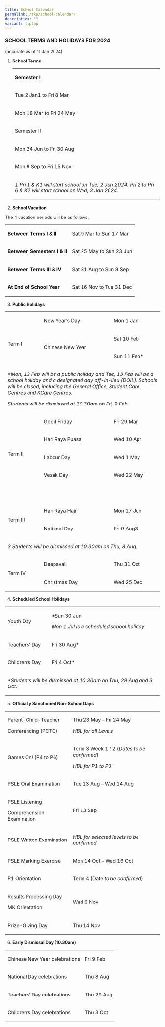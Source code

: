 ```yaml
---
title: School Calendar
permalink: /tkp/school-calendar/
description: ""
variant: tiptap
---
```

<h3><strong>SCHOOL TERMS AND HOLIDAYS FOR 2024</strong></h3><p>(accurate as of 11 Jan 2024)</p><ol data-tight="true" class="tight"><li><p><strong>School Terms</strong></p><p></p><table><tbody><tr><td rowspan="1" colspan="2"><p><strong>Semester I</strong></p></td></tr><tr><td rowspan="1" colspan="1"><p>Tue 2 Jan1 to Fri 8 Mar</p></td><td rowspan="1" colspan="1"><p>&nbsp;</p></td></tr><tr><td rowspan="1" colspan="1"><p>Mon 18 Mar to Fri 24 May</p></td><td rowspan="1" colspan="1"><p>&nbsp;</p></td></tr><tr><td rowspan="1" colspan="2"><p>Semester II</p></td></tr><tr><td rowspan="1" colspan="1"><p>Mon 24 Jun to Fri 30 Aug</p></td><td rowspan="1" colspan="1"><p>&nbsp;</p></td></tr><tr><td rowspan="1" colspan="1"><p>Mon 9 Sep to Fri 15 Nov</p></td><td rowspan="1" colspan="1"><p>&nbsp;</p></td></tr><tr><td rowspan="1" colspan="2"><p><em>1 Pri 1 &amp; K1 will start school on Tue, 2 Jan 2024. Pri 2 to Pri 6 &amp; K2 will start school on Wed, 3 Jan 2024.</em></p></td></tr></tbody></table><p></p></li><li><p><strong>School Vacation</strong></p></li></ol><p>The 4 vacation periods will be as follows:</p><table><tbody><tr><td rowspan="1" colspan="1"><p><strong>Between Terms I &amp; II</strong></p></td><td rowspan="1" colspan="1"><p>Sat 9 Mar to Sun 17 Mar</p></td></tr><tr><td rowspan="1" colspan="1"><p><strong>Between Semesters I &amp; II</strong></p></td><td rowspan="1" colspan="1"><p>Sat 25 May to Sun 23 Jun</p></td></tr><tr><td rowspan="1" colspan="1"><p><strong>Between Terms III &amp; IV</strong></p></td><td rowspan="1" colspan="1"><p>Sat 31 Aug to Sun 8 Sep</p></td></tr><tr><td rowspan="1" colspan="1"><p><strong>At End of School Year</strong></p></td><td rowspan="1" colspan="1"><p>Sat 16 Nov to Tue 31 Dec</p></td></tr></tbody></table><ol start="3" data-tight="true" class="tight"><li><p><strong>Public Holidays</strong></p></li></ol><table><tbody><tr><td rowspan="3" colspan="1"><p><strong>&nbsp;</strong></p><p>Term I</p></td><td rowspan="1" colspan="1"><p>New Year’s Day</p></td><td rowspan="1" colspan="1"><p>Mon 1 Jan</p></td></tr><tr><td rowspan="2" colspan="1"><p>Chinese New Year</p></td><td rowspan="1" colspan="1"><p>Sat 10 Feb</p></td></tr><tr><td rowspan="1" colspan="1"><p>Sun 11 Feb*</p></td></tr><tr><td rowspan="1" colspan="3"><p><em>*Mon, 12 Feb will be a public holiday and Tue, 13 Feb will be a school holiday and a designated day off-in-lieu (DOIL). Schools will be closed, including the General Office, Student Care Centres and KCare Centres.</em></p><p><em>Students will be dismissed at 10.30am on Fri, 9 Feb.</em></p></td></tr><tr><td rowspan="4" colspan="1"><p><strong>&nbsp;</strong></p><p>Term II</p></td><td rowspan="1" colspan="1"><p>Good Friday</p></td><td rowspan="1" colspan="1"><p>Fri 29 Mar</p></td></tr><tr><td rowspan="1" colspan="1"><p>Hari Raya Puasa</p></td><td rowspan="1" colspan="1"><p>Wed 10 Apr</p></td></tr><tr><td rowspan="1" colspan="1"><p>Labour Day</p></td><td rowspan="1" colspan="1"><p>Wed 1 May</p></td></tr><tr><td rowspan="1" colspan="1"><p>Vesak Day</p></td><td rowspan="1" colspan="1"><p>Wed 22 May</p></td></tr><tr><td rowspan="1" colspan="3"><p>&nbsp;</p></td></tr><tr><td rowspan="2" colspan="1"><p>Term III</p></td><td rowspan="1" colspan="1"><p>Hari Raya Haji</p></td><td rowspan="1" colspan="1"><p>Mon 17 Jun</p></td></tr><tr><td rowspan="1" colspan="1"><p>National Day</p></td><td rowspan="1" colspan="1"><p>Fri 9 Aug3</p></td></tr><tr><td rowspan="1" colspan="3"><p><em>3 Students will be dismissed at 10.30am on Thu, 8 Aug.</em></p></td></tr><tr><td rowspan="2" colspan="1"><p>Term IV</p></td><td rowspan="1" colspan="1"><p>Deepavali</p></td><td rowspan="1" colspan="1"><p>Thu 31 Oct</p></td></tr><tr><td rowspan="1" colspan="1"><p>Christmas Day</p></td><td rowspan="1" colspan="1"><p>Wed 25 Dec</p></td></tr></tbody></table><ol start="4" data-tight="true" class="tight"><li><p><strong>Scheduled School Holidays</strong></p></li></ol><table><tbody><tr><td rowspan="1" colspan="1"><p>Youth Day</p></td><td rowspan="1" colspan="1"><p>*Sun 30 Jun</p><p><em>Mon 1 Jul is a scheduled school holiday</em></p></td></tr><tr><td rowspan="1" colspan="1"><p>Teachers’ Day</p></td><td rowspan="1" colspan="1"><p>Fri 30 Aug*</p></td></tr><tr><td rowspan="1" colspan="1"><p>Children’s Day</p></td><td rowspan="1" colspan="1"><p>Fri 4 Oct<em>*</em></p></td></tr><tr><td rowspan="1" colspan="2"><p><em>*Students will be dismissed at 10.30am on Thu, 29 Aug and 3 Oct.</em></p></td></tr></tbody></table><ol start="5" data-tight="true" class="tight"><li><p><strong>Officially Sanctioned Non-School Days</strong></p></li></ol><table><tbody><tr><td rowspan="1" colspan="1"><p>Parent-Child-Teacher</p><p>Conferencing (PCTC)</p></td><td rowspan="1" colspan="1"><p>Thu 23 May – Fri 24 May</p><p><em>HBL for all Levels</em></p></td></tr><tr><td rowspan="1" colspan="1"><p>Games On! (P4 to P6)</p></td><td rowspan="1" colspan="1"><p>Term 3 Week 1 / 2 (<em>Dates to be confirmed</em>)</p><p><em>HBL for P1 to P3</em></p></td></tr><tr><td rowspan="1" colspan="1"><p>PSLE Oral Examination</p></td><td rowspan="1" colspan="1"><p>Tue 13 Aug – Wed 14 Aug</p></td></tr><tr><td rowspan="1" colspan="1"><p>PSLE Listening</p><p>Comprehension Examination</p></td><td rowspan="1" colspan="1"><p>Fri 13 Sep</p></td></tr><tr><td rowspan="1" colspan="1"><p>PSLE Written Examination</p></td><td rowspan="1" colspan="1"><p><em>HBL for selected levels to be confirmed</em></p></td></tr><tr><td rowspan="1" colspan="1"><p>PSLE Marking Exercise</p></td><td rowspan="1" colspan="1"><p>Mon 14 Oct – Wed 16 Oct</p></td></tr><tr><td rowspan="1" colspan="1"><p>P1 Orientation</p></td><td rowspan="1" colspan="1"><p>Term 4 (Date <em>to be confirmed</em>)</p></td></tr><tr><td rowspan="1" colspan="1"><p>Results Processing Day</p><p>MK Orientation</p></td><td rowspan="1" colspan="1"><p>Wed 6 Nov</p></td></tr><tr><td rowspan="1" colspan="1"><p>Prize-Giving Day</p></td><td rowspan="1" colspan="1"><p>Thu 14 Nov</p></td></tr></tbody></table><ol start="6" data-tight="true" class="tight"><li><p><strong>Early Dismissal Day (10.30am)</strong></p></li></ol><table><tbody><tr><td rowspan="1" colspan="1"><p>Chinese New Year celebrations</p></td><td rowspan="1" colspan="1"><p>Fri 9 Feb</p></td></tr><tr><td rowspan="1" colspan="1"><p>National Day celebrations</p></td><td rowspan="1" colspan="1"><p>Thu 8 Aug</p></td></tr><tr><td rowspan="1" colspan="1"><p>Teachers’ Day celebrations</p></td><td rowspan="1" colspan="1"><p>Thu 29 Aug</p></td></tr><tr><td rowspan="1" colspan="1"><p>Children’s Day celebrations</p></td><td rowspan="1" colspan="1"><p>Thu 3 Oct</p></td></tr></tbody></table><p></p>